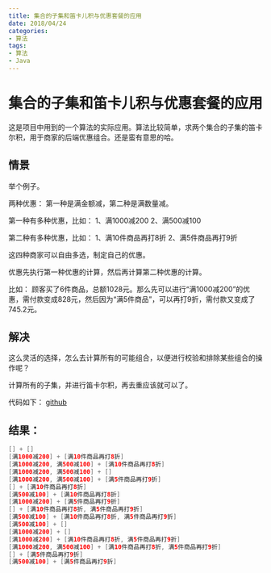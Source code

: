 ```yaml
---
title: 集合的子集和笛卡儿积与优惠套餐的应用
date: 2018/04/24
categories:
- 算法
tags:
- 算法
- Java
---
```


集合的子集和笛卡儿积与优惠套餐的应用
=======================
这是项目中用到的一个算法的实际应用。算法比较简单，求两个集合的子集的笛卡尔积，用于商家的后端优惠组合。还是蛮有意思的哈。

## 情景

举个例子。

两种优惠：
第一种是满金额减，第二种是满数量减。

第一种有多种优惠，比如：
1、满1000减200
2、满500减100

第二种有多种优惠，比如：
1、满10件商品再打8折
2、满5件商品再打9折

这四种商家可以自由多选，制定自己的优惠。

优惠先执行第一种优惠的计算，然后再计算第二种优惠的计算。

比如：
顾客买了6件商品，总额1028元。那么先可以进行“满1000减200”的优惠，需付款变成828元，然后因为“满5件商品”，可以再打9折，需付款又变成了745.2元。

## 解决

这么灵活的选择，怎么去计算所有的可能组合，以便进行校验和排除某些组合的操作呢？

计算所有的子集，并进行笛卡尔积，再去重应该就可以了。

代码如下：
[github](https://github.com/ChainGit/funny-demos/tree/master/demo12-all-subsets)

## 结果：

```java
[] + []
[满1000减200] + [满10件商品再打8折]
[满1000减200, 满500减100] + [满10件商品再打8折]
[满1000减200, 满500减100] + []
[满1000减200, 满500减100] + [满5件商品再打9折]
[] + [满10件商品再打8折]
[满500减100] + [满10件商品再打8折]
[满1000减200] + [满5件商品再打9折]
[] + [满10件商品再打8折, 满5件商品再打9折]
[满500减100] + [满10件商品再打8折, 满5件商品再打9折]
[满500减100] + []
[满1000减200] + []
[满1000减200] + [满10件商品再打8折, 满5件商品再打9折]
[满1000减200, 满500减100] + [满10件商品再打8折, 满5件商品再打9折]
[] + [满5件商品再打9折]
[满500减100] + [满5件商品再打9折]
```
